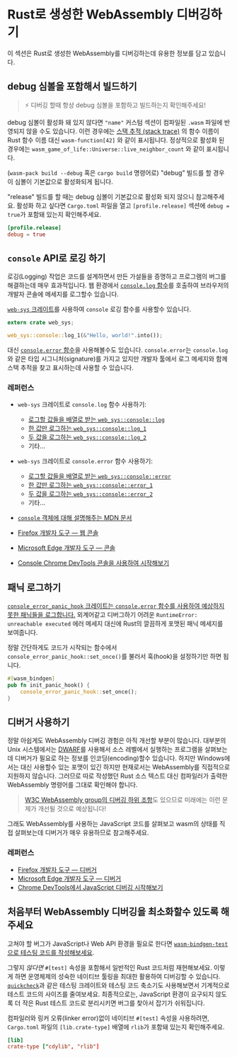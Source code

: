 # Rust로 생성한 WebAssembly 디버깅하기 

이 섹션은 Rust로 생성한 WebAssembly를 디버깅하는데 유용한 정보를 담고 있습니다.

## debug 심볼을 포함해서 빌드하기

> ⚡ 디버깅 할때 항상 debug 심볼을 포함하고 빌드하는지 확인해주세요!

debug 심볼이 활성화 돼 있지 않다면 `"name"` 커스텀 섹션이 컴파일된 `.wasm` 파일에 반영되지 않을 수도 있습니다. 이런 경우에는 [스택 추적 (stack trace)](https://ko.wikipedia.org/wiki/스택_추적) 의 함수 이름이 Rust 함수 이름 대신 `wasm-function[42]` 와 같이 표시됩니다. 정상적으로 활성화 된 경우에는 `wasm_game_of_life::Universe::live_neighbor_count` 와 같이 표시됩니다.

(`wasm-pack build --debug` 혹은 `cargo build` 명령어로) "debug" 빌드를 할 경우 이 심볼이 기본값으로 활성화되게 됩니다.

"release" 빌드를 할 때는 debug 심볼이 기본값으로 활성화 되지 않으니 참고해주세요. 활성화 하고 싶다면 `Cargo.toml` 파일을 열고 `[profile.release]` 섹션에 `debug = true`가 포함돼 있는지 확인해주세요.

```toml
[profile.release]
debug = true
```

## `console` API로 로깅 하기

로깅(Logging) 작업은 코드를 설계하면서 만든 가설들을 증명하고 프로그램의 버그를 해결하는데 매우 효과적입니다. 웹 환경에서 [`console.log`
함수](https://developer.mozilla.org/en-US/docs/Web/API/Console/log)를 호출하여 브라우저의 개발자 콘솔에 메세지를 로그할수 있습니다.

[`web-sys` 크레이트][web-sys]를 사용하여 `console` 로깅 함수를 사용할수 있습니다.

```rust
extern crate web_sys;

web_sys::console::log_1(&"Hello, world!".into());
```

대신 [`console.error` 함수](https://developer.mozilla.org/en-US/docs/Web/API/Console/error)을 사용해볼수도 있습니다. `console.error`는 `console.log`와 같은 타입 시그니처(signature)를 가지고 있지만 개발자 툴에서 로그 메세지와 함께 스택 추적을 찾고 표시하는데 사용할 수 있습니다.

### 레퍼런스

* `web-sys` 크레이트로 `console.log` 함수 사용하기:
  * [로그할 값들을 배열로 받는 `web_sys::console::log`](https://rustwasm.github.io/wasm-bindgen/api/web_sys/console/fn.log.html)
  * [한 값만 로그하는 `web_sys::console::log_1`](https://rustwasm.github.io/wasm-bindgen/api/web_sys/console/fn.log_1.html)
  * [두 값을 로그하는 `web_sys::console::log_2`](https://rustwasm.github.io/wasm-bindgen/api/web_sys/console/fn.log_2.html)
  * 기타...

* `web-sys` 크레이트로 `console.error` 함수 사용하기:
  * [로그할 값들을 배열로 받는 `web_sys::console::error`](https://rustwasm.github.io/wasm-bindgen/api/web_sys/console/fn.error.html)
  * [한 값만 로그하는 `web_sys::console::error_1`](https://rustwasm.github.io/wasm-bindgen/api/web_sys/console/fn.error_1.html)
  * [두 값을 로그하는 `web_sys::console::error_2`](https://rustwasm.github.io/wasm-bindgen/api/web_sys/console/fn.error_2.html)
  * 기타...

* [`console` 객체에 대해 설명해주는 MDN 문서](https://developer.mozilla.org/en-US/docs/Web/API/Console)
* [Firefox 개발자 도구 — 웹 콘솔](https://developer.mozilla.org/en-US/docs/Tools/Web_Console)
* [Microsoft Edge 개발자 도구 — 콘솔](https://docs.microsoft.com/en-us/microsoft-edge/devtools-guide/console)
* [Console Chrome DevTools 콘솔을 사용하여 시작해보기](https://developers.google.com/web/tools/chrome-devtools/console/get-started)

## 패닉 로그하기

[`console_error_panic_hook` 크레이트는 `console.error` 함수를 사용하여 예상하지 못한 패닉들을 로그합니다.][panic-hook] 외계어같고 디버그하기 어려운 `RuntimeError: unreachable executed` 에러 메세지 대신에 Rust의 깔끔하게 포맷된 패닉 메세지를 보여줍니다.

정말 간단하게도 코드가 시작되는 함수에서 `console_error_panic_hook::set_once()`를 불러서 훅(hook)을 설정하기만 하면 됩니다.

```rust
#[wasm_bindgen]
pub fn init_panic_hook() {
    console_error_panic_hook::set_once();
}
```

[panic-hook]: https://github.com/rustwasm/console_error_panic_hook

## 디버거 사용하기

정말 아쉽게도 WebAssembly 디버깅 경험은 아직 개선할 부분이 많습니다. 대부분의 Unix 시스템에서는 [DWARF][dwarf]를 사용해서 소스 레벨에서 실행하는 프로그램을 살펴보는데 디버거가 필요로 하는 정보를 인코딩(encoding)할수 있습니다. 하지만 Windows에서는 대신 사용할수 있는 포맷이 있긴 하지만 현재로서는 WebAssembly를 직접적으로 지원하지 않습니다. 그러므로 따로 작성했던 Rust 소스 텍스트 대신 컴파일러가 출력한 WebAssembly 명령어를 그대로 확인해야 합니다.

> [W3C WebAssembly group의 디버깅 하위 조항][debugging-subcharter]도 있으므로 미래에는 이런 문제가 개선될 것으로 예상됩니다!

[debugging-subcharter]: https://github.com/WebAssembly/debugging
[dwarf]: http://dwarfstd.org/

그래도 WebAssembly를 사용하는 JavaScript 코드를 살펴보고 wasm의 상태를 직접 살펴보는데 디버거가 매우 유용하므로 참고해주세요.

### 레퍼런스

* [Firefox 개발자 도구 — 디버거](https://developer.mozilla.org/en-US/docs/Tools/Debugger)
* [Microsoft Edge 개발자 도구 — 디버거](https://docs.microsoft.com/en-us/microsoft-edge/devtools-guide/debugger)
* [Chrome DevTools에서 JavaScript 디버깅 시작해보기](https://developers.google.com/web/tools/chrome-devtools/javascript/)

## 처음부터 WebAssembly 디버깅을 최소화할수 있도록 해주세요
고쳐야 할 버그가 JavaScript나 Web API 환경을 필요로 한다면 [`wasm-bindgen-test`으로 테스팅 코드를 작성해보세요][wbg-test].

그렇지 *않다면* `#[test]` 속성을 포함해서 일반적인 Rust 코드처럼 재현해보세요. 이렇게 하면 운영체제의 성숙한 네이티브 툴링을 최대한 활용하여 디버깅할 수 있습니다. [`quickcheck`][quickcheck]과 같은 테스팅 크레이트와 테스팅 코드 축소기도 사용해보면서 기계적으로 테스트 코드의 사이즈를 줄여보세요. 최종적으로는, JavaScript 환경이 요구되지 않도록 더 작은 Rust 테스트 코드로 분리시키면 버그를 찾아서 잡기가 쉬워집니다.

컴파일러와 링커 오류(linker error)없이 네이티브 `#[test]` 속성을 사용하려면, `Cargo.toml` 파일의 `[lib.crate-type]` 배열에 `rlib`가 포함돼 있는지 확인해주세요.

```toml
[lib]
crate-type ["cdylib", "rlib"]
```

[quickcheck]: https://crates.io/crates/quickcheck
[web-sys]: https://rustwasm.github.io/wasm-bindgen/web-sys/index.html
[wbg-test]: https://rustwasm.github.io/wasm-bindgen/wasm-bindgen-test/index.html
